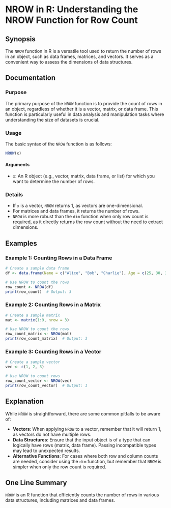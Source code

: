 <!--
Meta Description: # NROW in R: Understanding the NROW Function for Row Count ## Synopsis The `NROW` function in R is a versatile tool used to return the number of rows ...
Meta Keywords: nrow, rows, data, function, count
-->

# NROW in R: Understanding the NROW Function for Row Count

## Synopsis
The `NROW` function in R is a versatile tool used to return the number of rows in an object, such as data frames, matrices, and vectors. It serves as a convenient way to assess the dimensions of data structures.

## Documentation
### Purpose
The primary purpose of the `NROW` function is to provide the count of rows in an object, regardless of whether it is a vector, matrix, or data frame. This function is particularly useful in data analysis and manipulation tasks where understanding the size of datasets is crucial.

### Usage
The basic syntax of the `NROW` function is as follows:

```R
NROW(x)
```

#### Arguments
- `x`: An R object (e.g., vector, matrix, data frame, or list) for which you want to determine the number of rows.

### Details
- If `x` is a vector, `NROW` returns 1, as vectors are one-dimensional.
- For matrices and data frames, it returns the number of rows.
- `NROW` is more robust than the `dim` function when only row count is required, as it directly returns the row count without the need to extract dimensions.

## Examples
### Example 1: Counting Rows in a Data Frame
```R
# Create a sample data frame
df <- data.frame(Name = c("Alice", "Bob", "Charlie"), Age = c(25, 30, 35))

# Use NROW to count the rows
row_count <- NROW(df)
print(row_count)  # Output: 3
```

### Example 2: Counting Rows in a Matrix
```R
# Create a sample matrix
mat <- matrix(1:9, nrow = 3)

# Use NROW to count the rows
row_count_matrix <- NROW(mat)
print(row_count_matrix)  # Output: 3
```

### Example 3: Counting Rows in a Vector
```R
# Create a sample vector
vec <- c(1, 2, 3)

# Use NROW to count rows
row_count_vector <- NROW(vec)
print(row_count_vector)  # Output: 1
```

## Explanation
While `NROW` is straightforward, there are some common pitfalls to be aware of:

- **Vectors**: When applying `NROW` to a vector, remember that it will return 1, as vectors do not have multiple rows.
- **Data Structures**: Ensure that the input object is of a type that can logically have rows (matrix, data frame). Passing incompatible types may lead to unexpected results.
- **Alternative Functions**: For cases where both row and column counts are needed, consider using the `dim` function, but remember that `NROW` is simpler when only the row count is required.

## One Line Summary
`NROW` is an R function that efficiently counts the number of rows in various data structures, including matrices and data frames.